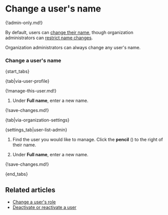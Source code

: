 # Change a user's name

{!admin-only.md!}

By default, users can [change their name](/help/change-your-name), though
organization administrators can
[restrict name changes](/help/restrict-name-and-email-changes).

Organization administrators can always change any user's name.

### Change a user's name

{start_tabs}

{tab|via-user-profile}

{!manage-this-user.md!}

1. Under **Full name**, enter a new name.

{!save-changes.md!}

{tab|via-organization-settings}

{settings_tab|user-list-admin}

1. Find the user you would like to manage. Click the **pencil**
   (<i class="fa fa-pencil"></i>) to the right of their name.

1. Under **Full name**, enter a new name.

{!save-changes.md!}

{end_tabs}

## Related articles

* [Change a user's role](/help/change-a-users-role)
* [Deactivate or reactivate a user](/help/deactivate-or-reactivate-a-user)
